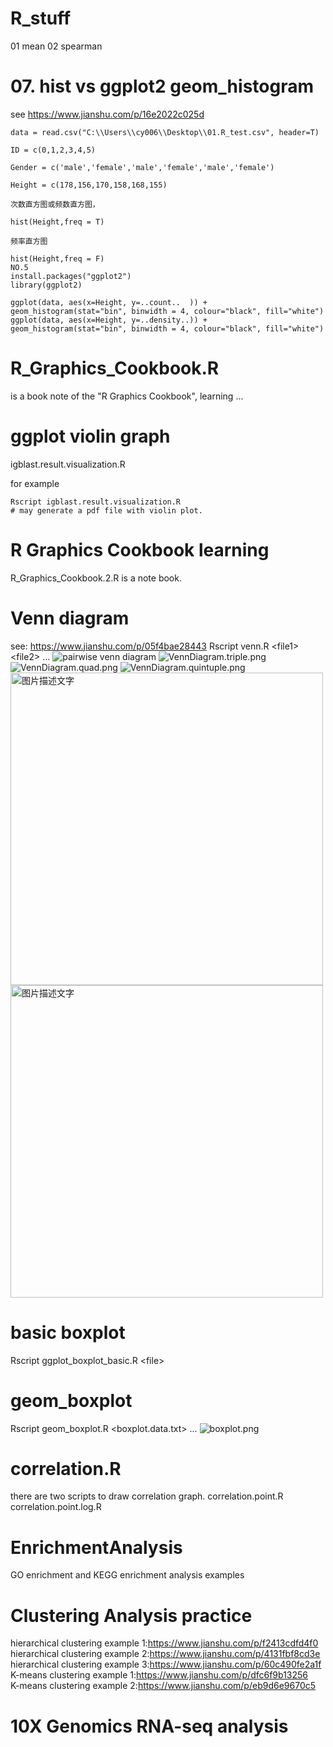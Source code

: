 # R_stuff

01 mean
02 spearman


# 07. hist vs ggplot2 geom_histogram
see https://www.jianshu.com/p/16e2022c025d
```
data = read.csv("C:\\Users\\cy006\\Desktop\\01.R_test.csv", header=T)

ID = c(0,1,2,3,4,5)

Gender = c('male','female','male','female','male','female')

Height = c(178,156,170,158,168,155)

次数直方图或频数直方图，

hist(Height,freq = T)

频率直方图

hist(Height,freq = F)
NO.5
install.packages("ggplot2")
library(ggplot2)

ggplot(data, aes(x=Height, y=..count..  )) + geom_histogram(stat="bin", binwidth = 4, colour="black", fill="white")
ggplot(data, aes(x=Height, y=..density..)) + geom_histogram(stat="bin", binwidth = 4, colour="black", fill="white")
```

# R_Graphics_Cookbook.R

is a book note of the "R Graphics Cookbook", learning ...

# ggplot violin graph

igblast.result.visualization.R

for example
```
Rscript igblast.result.visualization.R
# may generate a pdf file with violin plot.
```

# R Graphics Cookbook learning

R_Graphics_Cookbook.2.R is a note book.

# Venn diagram
see: https://www.jianshu.com/p/05f4bae28443
Rscript venn.R \<file1\> \<file2\> ...
![pairwise venn diagram](VennDiagram.pairwise.png)
![VennDiagram.triple.png](VennDiagram.triple.png)
![VennDiagram.quad.png](VennDiagram.quad.png)
![VennDiagram.quintuple.png](VennDiagram.quintuple.png)
<img src="https://github.com/levinyi/R_stuff/VennDiagram.pairwise.png" width="500" height="500" alt="图片描述文字"/>  
<img src="VennDiagram.pairwise.png" width="500" height="500" alt="图片描述文字"/>  
# basic boxplot
Rscript ggplot_boxplot_basic.R \<file\>

# geom_boxplot
Rscript geom_boxplot.R \<boxplot.data.txt\> ... 
![boxplot.png](boxplot.png)

# correlation.R
there are two scripts to draw correlation graph.
correlation.point.R
correlation.point.log.R

# EnrichmentAnalysis
GO enrichment and KEGG enrichment analysis examples

# Clustering Analysis practice
hierarchical clustering example 1:https://www.jianshu.com/p/f2413cdfd4f0  
hierarchical clustering example 2:https://www.jianshu.com/p/4131fbf8cd3e  
hierarchical clustering example 3:https://www.jianshu.com/p/60c490fe2a1f  
K-means clustering example 1:https://www.jianshu.com/p/dfc6f9b13256  
K-means clustering example 2:https://www.jianshu.com/p/eb9d6e9670c5  

# 10X Genomics RNA-seq analysis